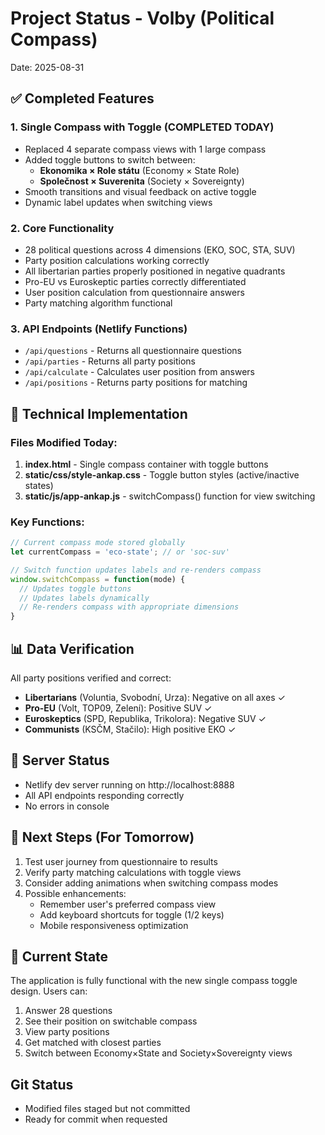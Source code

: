 # Project Status - Volby (Political Compass)
Date: 2025-08-31

## ✅ Completed Features

### 1. Single Compass with Toggle (COMPLETED TODAY)
- Replaced 4 separate compass views with 1 large compass
- Added toggle buttons to switch between:
  - **Ekonomika × Role státu** (Economy × State Role)
  - **Společnost × Suverenita** (Society × Sovereignty)
- Smooth transitions and visual feedback on active toggle
- Dynamic label updates when switching views

### 2. Core Functionality
- 28 political questions across 4 dimensions (EKO, SOC, STA, SUV)
- Party position calculations working correctly
- All libertarian parties properly positioned in negative quadrants
- Pro-EU vs Euroskeptic parties correctly differentiated
- User position calculation from questionnaire answers
- Party matching algorithm functional

### 3. API Endpoints (Netlify Functions)
- `/api/questions` - Returns all questionnaire questions
- `/api/parties` - Returns all party positions
- `/api/calculate` - Calculates user position from answers
- `/api/positions` - Returns party positions for matching

## 🔧 Technical Implementation

### Files Modified Today:
1. **index.html** - Single compass container with toggle buttons
2. **static/css/style-ankap.css** - Toggle button styles (active/inactive states)
3. **static/js/app-ankap.js** - switchCompass() function for view switching

### Key Functions:
```javascript
// Current compass mode stored globally
let currentCompass = 'eco-state'; // or 'soc-suv'

// Switch function updates labels and re-renders compass
window.switchCompass = function(mode) {
  // Updates toggle buttons
  // Updates labels dynamically
  // Re-renders compass with appropriate dimensions
}
```

## 📊 Data Verification
All party positions verified and correct:
- **Libertarians** (Voluntia, Svobodní, Urza): Negative on all axes ✓
- **Pro-EU** (Volt, TOP09, Zelení): Positive SUV ✓
- **Euroskeptics** (SPD, Republika, Trikolora): Negative SUV ✓
- **Communists** (KSČM, Stačilo): High positive EKO ✓

## 🚀 Server Status
- Netlify dev server running on http://localhost:8888
- All API endpoints responding correctly
- No errors in console

## 📝 Next Steps (For Tomorrow)
1. Test user journey from questionnaire to results
2. Verify party matching calculations with toggle views
3. Consider adding animations when switching compass modes
4. Possible enhancements:
   - Remember user's preferred compass view
   - Add keyboard shortcuts for toggle (1/2 keys)
   - Mobile responsiveness optimization

## 🎯 Current State
The application is fully functional with the new single compass toggle design. Users can:
1. Answer 28 questions
2. See their position on switchable compass
3. View party positions
4. Get matched with closest parties
5. Switch between Economy×State and Society×Sovereignty views

## Git Status
- Modified files staged but not committed
- Ready for commit when requested
